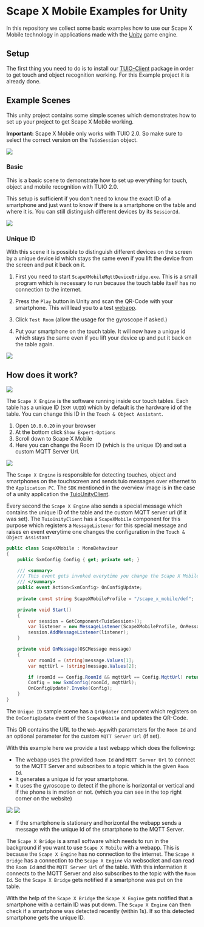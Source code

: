 # Scape X Mobile Examples for Unity

In this repository we collect some basic examples how to use our Scape X Mobile technology in applications made with the [Unity](https://unity.com) game engine.

## Setup

The first thing you need to do is to install our [TUIO-Client](https://github.com/InteractiveScapeGmbH/TuioUnityClient) package in order to get touch and object recognition working. For this Example project it is already done.

## Example Scenes

This unity project contains some simple scenes which demonstrates how to set up your project to get Scape X Mobile working.

**Important:** Scape X Mobile only works with TUIO 2.0. So make sure to select the correct version on the `TuioSession` object.

![](documentation/session-20.png)

### Basic

This is a basic scene to demonstrate how to set up everything for touch, object and mobile recognition with TUIO 2.0. 

This setup is sufficient if you don't need to know the exact ID of a smartphone and just want to know **if** there is a smartphone on the table and where it is. You can still distinguish different devices by its `SessionId`.

![](documentation/basic-viewport.png)


### Unique ID

With this scene it is possible to distinguish different devices on the screen by a unique device id which stays the same even if you lift the device from the screen and put it back on it. 

1. First you need to start `ScapeXMobileMqttDeviceBridge.exe`. This is a small program which is necessary to run because the touch table itself has no connection to the internet. 

2. Press the `Play` button in Unity and scan the QR-Code with your smartphone. This will lead you to a test [webapp](https://interactivescapegmbh.github.io/sxmtest.html).
3. Click `Test Room` (allow the usage for the gyroscope if asked.)
4. Put your smartphone on the touch table. It will now have a unique id which stays the same even if you lift your device up and put it back on the table again.

![](documentation/one-way-viewport.png)

## How does it work?

![](documentation/overview.png)

The `Scape X Engine` is the software running inside our touch tables. Each table has a unique ID (`SXM UUID`) which by default is the hardware id of the table. You can change this ID in the `Touch & Object Assistant`.
1. Open `10.0.0.20` in your browser
2. At the bottom click `Show Expert-Options`
3. Scroll down to Scape X Mobile
4. Here you can change the Room ID (which is the unique ID) and set a custom MQTT Server Url.

![](documentation/toa-config.png)

The `Scape X Engine` is responsible for detecting touches, object and smartphones on the touchscreen and sends tuio messages over ethernet to the `Application PC`. The `SDK` mentioned in the overview image is in the case of a unity application the [TuioUnityClient](https://github.com/InteractiveScapeGmbH/TuioUnityClient). 

Every second the `Scape X Engine` also sends a special message which contains the unique ID of the table and the custom MQTT server url (if it was set). The `TuioUnityClient` has a `ScapeXMobile` component for this purpose which registers a `MessageListener` for this special message and raises en event everytime one changes the configuration in the `Touch & Object Assistant`

```csharp
public class ScapeXMobile : MonoBehaviour
{
    public SxmConfig Config { get; private set; }

    /// <summary>
    /// This event gets invoked everytime you change the Scape X Mobile configuration in the Touch & Object Assistant.
    /// </summary>
    public event Action<SxmConfig> OnConfigUpdate;
    
    private const string ScapeXMobileProfile = "/scape_x_mobile/def";

    private void Start()
    {
        var session = GetComponent<TuioSession>();
        var listener = new MessageListener(ScapeXMobileProfile, OnMessage);
        session.AddMessageListener(listener);
    }

    private void OnMessage(OSCMessage message)
    {
        var roomId = (string)message.Values[1];
        var mqttUrl = (string)message.Values[2];

        if (roomId == Config.RoomId && mqttUrl == Config.MqttUrl) return;
        Config = new SxmConfig(roomId, mqttUrl);
        OnConfigUpdate?.Invoke(Config);
    }
}
```

The `Unique ID` sample scene has a `QrUpdater` component which registers on the `OnConfigUpdate` event of the `ScapeXMobile` and updates the QR-Code.

This QR contains the URL to the `Web-App`with parameters for the `Room Id` and an optional parameter for the custom `MQTT Server Url` (if set). 

With this example here we provide a test webapp which does the following:
- The webapp uses the provided `Room Id` and `MQTT Server Url` to connect to the MQTT Server and subscribes to a topic which is the given `Room Id`. 
- It generates a unique id for your smartphone. 
- It uses the gyroscope to detect if the phone is horizontal or vertical and if the phone is in motion or not. (which you can see in the top right corner on the website)

![](documentation/vertical_moving.png)
![](documentation/horizontal_static.png)

- If the smartphone is stationary and horizontal the webapp sends a message with the unique Id of the smartphone to the MQTT Server.

The `Scape X Bridge` is a small software which needs to run in the background if you want to use `Scape X Mobile` with a webapp. This is because the `Scape X Engine` has no connection to the internet. The `Scape X Bridge` has a connection to the `Scape X Engine` via websocket and can read the `Room Id` and the `MQTT Server Url` of the table. With this information it connects to the MQTT Server and also subscribes to the topic with the `Room Id`. So the `Scape X Bridge` gets notified if a smartphone was put on the table.

With the help of the `Scape X Bridge` the `Scape X Engine` gets notified that a smartphone with a certain ID was put down. The `Scape X Engine` can then check if a smartphone was detected recently (within 1s). If so this detected smartphone gets the unique ID.





